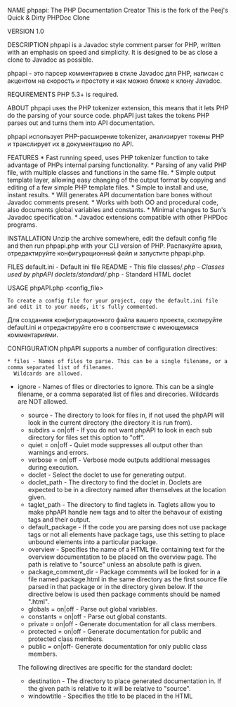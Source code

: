NAME
	phpapi: The PHP Documentation Creator
  This is the fork of the Peej's Quick & Dirty PHPDoc Clone

VERSION
	1.0

DESCRIPTION
	phpapi is a Javadoc style comment parser for PHP, written with an emphasis on speed and simplicity.
	It is designed to be as close a clone to Javadoc as possible.

  phpapi - это парсер комментариев в стиле Javadoc для PHP, написан с акцентом на скорость и простоту
  и как можно ближе к клону Javadoc.

REQUIREMENTS
	PHP 5.3+ is required.

ABOUT
	phpapi uses the PHP tokenizer extension, this means that it lets PHP do the parsing of your source code.
	phpAPI just takes the tokens PHP parses out and turns them into API documentation.

  phpapi использует PHP-расширение tokenizer, анализирует токены PHP и транслирует их в документацию по API.


FEATURES
	* Fast running speed, uses PHP tokenizer function to take advantage of PHPs internal parsing functionality.
	* Parsing of any valid PHP file, with multiple classes and functions in the same file.
	* Simple output template layer, allowing easy changing of the output format by copying and editing of a few
	  simple PHP template files.
	* Simple to install and use, instant results.
	* Will generates API documentation bare bones without Javadoc comments present.
	* Works with both OO and procedural code, also documents global variables and constants.
	* Minimal changes to Sun's Javadoc specification.
	* Javadoc extensions compatible with other PHPDoc programs.

INSTALLATION
	Unzip the archive somewhere, edit the default config file and then run phpapi.php with your CLI version of PHP.
  Распакуйте архив, отредактируйте конфигурационный файл и запустите phpapi.php.

FILES
	default.ini - Default ini file
	README - This file
	classes/*.php - Classes used by phpAPI
	doclets/standard/*.php - Standard HTML doclet

USAGE
	phpAPI.php <config_file>

	To create a config file for your project, copy the default.ini file and edit it to your needs, it's fully commented.
  Для созданияя конфигурационного файла вашего проекта, скопируйте default.ini и отредактируйте его в соответствие
  с имеющемися комментариями.

CONFIGURATION
	phpAPI supports a number of configuration directives:

	* files - Names of files to parse. This can be a single filename, or a comma separated list of filenames.
	  Wildcards are allowed.
  * ignore - Names of files or directories to ignore. This can be a single filename, or a comma separated list of files
    and direcories. Wildcards are NOT allowed.
	* source - The directory to look for files in, if not used the phpAPI will look in the current directory
	  (the directory it is run from).
	* subdirs = on|off - If you do not want phpAPI to look in each sub directory for files set this option to "off".
	* quiet = on|off - Quiet mode suppresses	all output other than warnings and errors.
	* verbose = on|off - Verbose mode outputs additional messages during execution.
	* doclet - Select the doclet to use for generating output.
	* doclet_path - The directory to find the doclet in. Doclets are expected to be in a directory named after
	  themselves at the location given.
	* taglet_path - The directory to find taglets in. Taglets allow you to make phpAPI handle new tags and to alter
	  the behavour of existing tags and their output.
	* default_package - If the code you are parsing does not use package tags or not all elements have package tags,
	  use this setting to place unbound elements into a particular package.
	* overview - Specifies the name of a HTML file containing text for the overview documentation to be placed on the
	  overview page. The path is relative to "source" unless an absolute path is given.
	* package_comment_dir - Package comments will be looked for in a file named package.html in the same directory as
	  the first source file parsed in that package or in the directory given below. If the directive below is used
    then package comments should be named "<packageName>.html".
	* globals = on|off - Parse out global variables.
	* constants = on|off - Parse out global constants.
	* private = on|off - Generate documentation for all class members.
	* protected = on|off - Generate documentation for public and protected class members.
	* public = on|off- Generate documentation for only public class members.

	The following directives are specific for the standard doclet:

	* destination - The directory to place generated documentation in. If the given path is relative to it will be
	  relative to "source".
	* windowtitle - Specifies the title to be placed in the HTML <title> tag.
	* doctitle - Specifies the title to be placed near the top of the overview summary file.
	* header - Specifies the header text to be placed at the top of each output file. The header will be placed to the
	  right of the upper navigation bar.
	* footer - Specifies the footer text to be placed at the bottom of each output file. The footer will be placed to the
	  right of the lower navigation bar.
	* bottom - Specifies the text to be placed at the bottom of each output file. The text will be placed at the bottom
	  of the page, below the lower navigation bar.
	* tree - Create a class tree.
  * include_source = on|off - To include source code to generated document.
  * geshi - path to code beautifier for sources.

DOC COMMENTS
	A full description of the format of doc comments can be found on the Sun Javadoc web site
	(http://java.sun.com/j2se/javadoc/). Doc comments look like this:

	/**
	 * This is the typical format of a simple documentation comment
	 * that spans two lines.
	 */

TAGS
	phpAPI supports the following tags:

	@abstract - defining a class or method as abstract.
	@access type - the access type of the field or method.
	@author name - author name, email, web...
	@deprecated deprecated-text
	@final - defining a class or method as final.
	{@link package.class#member label}
	{@linkplain package.class#member label}
	@package name - places an item into a specific package and is valid within any doc comment of a top level item.
	@param type name description - description of method or function parameters.
	@return type description - description of the return value.
	@see package.class#member - link to corresponding information.
	@since since-text.
	@static - defining a class, method or member variable as static.
	@var type name description - variable description.
	@version - version description.

	Some Javadoc tags are not relevant to PHP and so are ignored, others are added or slightly changed due to PHPs
	loose typing.

COPYRIGHT AND LICENSE
	This program is a fork of the PHPDoctor: The PHP Documentation Creator version 2.0.5
  Copyright (C) 2005 Paul James <paul@peej.co.uk>
  Copyright (C) 2014 - 2015 Victor Nabatov <greenray.spb@gmail.com>

	This program is free software; you can redistribute it and/or modify it under the terms of the
  Creative Commons Attribution-NonCommercial-ShareAlike 3.0 Unported License
  <http://creativecommons.org/licenses/by-nc-sa/3.0/>

	This program is distributed in the hope that it will be useful, but WITHOUT ANY WARRANTY;
	without even the implied warranty of MERCHANTABILITY or FITNESS FOR A PARTICULAR PURPOSE.

  Эта программа является свободной; вы можете распространять и/или модифицировать ее в соответствии с условиями
  Creative Commons Attribution-NonCommercial-ShareAlike 3.0 Unported License
  <http://creativecommons.org/licenses/by-nc-sa/3.0/>

  Эта программа распространяется в надежде что она будет полезной, но БЕЗ КАКИХ-ЛИБО ГАРАНТИЙ;
  даже без подразумеваемых гарантий КОММЕРЧЕСКОЙ ЦЕННОСТИ или ПРИГОДНОСТИ ДЛЯ КОНКРЕТНОЙ ЦЕЛИ.

